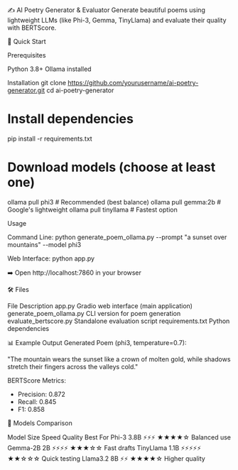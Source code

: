 ✍️ AI Poetry Generator & Evaluator
Generate beautiful poems using lightweight LLMs (like Phi-3, Gemma, TinyLlama) and evaluate their quality with BERTScore.

🚀 Quick Start

Prerequisites

Python 3.8+
Ollama installed 

Installation
git clone https://github.com/yourusername/ai-poetry-generator.git
cd ai-poetry-generator

# Install dependencies
pip install -r requirements.txt

# Download models (choose at least one)
ollama pull phi3       # Recommended (best balance)
ollama pull gemma:2b   # Google's lightweight
ollama pull tinyllama  # Fastest option

Usage

Command Line:
python generate_poem_ollama.py --prompt "a sunset over mountains" --model phi3

Web Interface:
python app.py

➡️ Open http://localhost:7860 in your browser

🛠️ Files

File	Description
app.py	Gradio web interface (main application)
generate_poem_ollama.py	CLI version for poem generation
evaluate_bertscore.py	Standalone evaluation script
requirements.txt	Python dependencies

📊 Example Output
Generated Poem (phi3, temperature=0.7):

"The mountain wears the sunset
like a crown of molten gold,
while shadows stretch their fingers
across the valleys cold."

BERTScore Metrics:
- Precision: 0.872
- Recall: 0.845 
- F1: 0.858

🤖 Models Comparison

Model	Size	Speed	Quality	Best For
Phi-3	3.8B	⚡⚡⚡	★★★★☆	Balanced use
Gemma-2B	2B	⚡⚡⚡⚡	★★★☆☆	Fast drafts
TinyLlama	1.1B	⚡⚡⚡⚡⚡	★★☆☆☆	Quick testing
Llama3.2	8B	⚡⚡	★★★★☆	Higher quality

